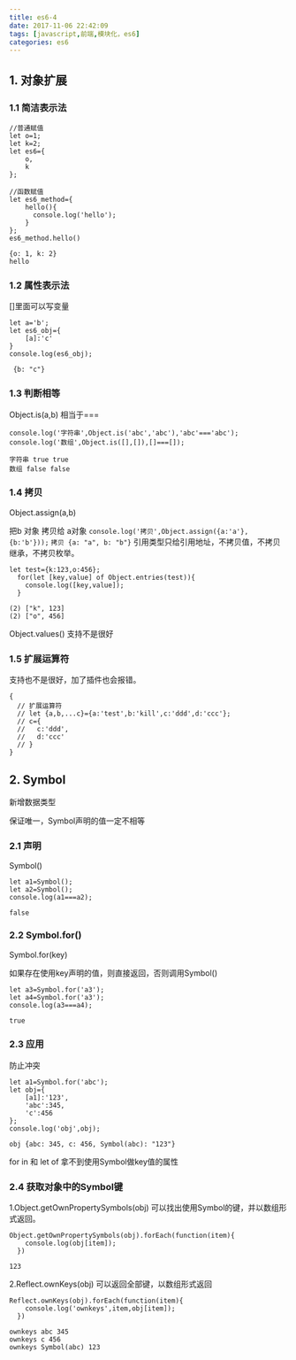 ```yaml
---
title: es6-4
date: 2017-11-06 22:42:09
tags: [javascript,前端,模块化，es6]
categories: es6
---
```


## 1. 对象扩展

### 1.1 简洁表示法

```
//普通赋值
let o=1;
let k=2;
let es6={
	o,
	k
};

//函数赋值
let es6_method={
    hello(){
      console.log('hello');
    }
};
es6_method.hello()
```
```
{o: 1, k: 2}
hello
```

### 1.2 属性表示法

[]里面可以写变量
```
let a='b';
let es6_obj={
	[a]:'c'
}
console.log(es6_obj);
```
` {b: "c"}`


### 1.3 判断相等

Object.is(a,b)
相当于===
```
console.log('字符串',Object.is('abc','abc'),'abc'==='abc');
console.log('数组',Object.is([],[]),[]===[]);
```
```
字符串 true true
数组 false false
```

### 1.4 拷贝

Object.assign(a,b) 

把b 对象 拷贝给 a对象
`console.log('拷贝',Object.assign({a:'a'},{b:'b'}));`
`拷贝 {a: "a", b: "b"}`
引用类型只给引用地址，不拷贝值，不拷贝继承，不拷贝枚举。

```
let test={k:123,o:456};
  for(let [key,value] of Object.entries(test)){
    console.log([key,value]);
  }
```
```
(2) ["k", 123]
(2) ["o", 456]
```
Object.values() 支持不是很好

### 1.5 扩展运算符

支持也不是很好，加了插件也会报错。
```
{
  // 扩展运算符
  // let {a,b,...c}={a:'test',b:'kill',c:'ddd',d:'ccc'};
  // c={
  //   c:'ddd',
  //   d:'ccc'
  // }
}
```

## 2. Symbol

新增数据类型

保证唯一，Symbol声明的值一定不相等

### 2.1 声明

Symbol()
```
let a1=Symbol();
let a2=Symbol();
console.log(a1===a2);
```
`false`

### 2.2 Symbol.for()

Symbol.for(key)

如果存在使用key声明的值，则直接返回，否则调用Symbol()

```
let a3=Symbol.for('a3');
let a4=Symbol.for('a3');
console.log(a3===a4);
```
`true`

### 2.3 应用

防止冲突
```
let a1=Symbol.for('abc');
let obj={
	[a1]:'123',
	'abc':345,
	'c':456
};
console.log('obj',obj);
```
`obj {abc: 345, c: 456, Symbol(abc): "123"}`

for in 和 let of 拿不到使用Symbol做key值的属性

### 2.4 获取对象中的Symbol键

1.Object.getOwnPropertySymbols(obj)
可以找出使用Symbol的键，并以数组形式返回。
```
Object.getOwnPropertySymbols(obj).forEach(function(item){
    console.log(obj[item]);
  })
```
```
123
```

2.Reflect.ownKeys(obj)
可以返回全部键，以数组形式返回
```
Reflect.ownKeys(obj).forEach(function(item){
    console.log('ownkeys',item,obj[item]);
  })
```
```
ownkeys abc 345
ownkeys c 456
ownkeys Symbol(abc) 123
```

